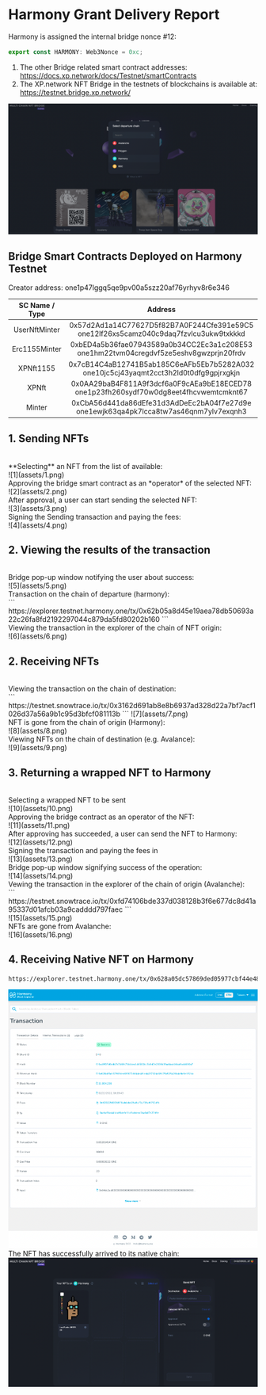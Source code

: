 # Harmony Grant Delivery Report

Harmony is assigned the internal bridge nonce #12:
```typescript
export const HARMONY: Web3Nonce = 0xc;
```

1. The other Bridge related smart contract addresses: https://docs.xp.network/docs/Testnet/smartContracts
2. The XP.network NFT Bridge in the testnets of blockchains is available at: https://testnet.bridge.xp.network/

![Testnet Bridge](assets/TestnetChains.png)

## Bridge Smart Contracts Deployed on Harmony Testnet

Creator address: one1p47lggq5qe9pv00a5szz20af76yrhyv8r6e346

| SC Name / Type | Address|
|:-:|:-:|
|UserNftMinter|0x57d2Ad1a14C77627D5f82B7A0F244Cfe391e59C5 <br/> one12lf26xs5camz040c9daq7fzvlcu3ukw9txkkkd|
|Erc1155Minter|0xbED4a5b36fae07943589a0b34CC2Ec3a1c208E53 <br/> one1hm22tvm04cregdvf5ze5eshv8gwzprjn20frdv|
|XPNft1155|0x7cB14C4aB12741B5ab185C6eAFb5Eb7b5282A032 <br/> one10jc5cj43yaqmt2cct3h2ld0t0dfg9gpjrxgkjn|
|XPNft|0x0AA29baB4F811A9f3dcf6a0F9cAEa9bE18ECED78 <br/> one1p23fh260sydf70w0dg8eet4fhcvwemtcmknt67|
|Minter|0xCbA56d441da86dEfe31d3AdDeEc2bA04f7e27d9e <br/> one1ewjk63qa4pk7lcca8tw7as46qnm7ylv7exqnh3|

## 1. Sending NFTs
<br/>
**Selecting** an NFT from the list of available:<br/>
![1](assets/1.png)
<br/>
Approving the bridge smart contract as an *operator* of the selected NFT:<br/>
![2](assets/2.png)
<br/>
After approval, a user can start sending the selected NFT:<br/>
![3](assets/3.png)
<br/>
Signing the Sending transaction and paying the fees:<br/>
![4](assets/4.png)

## 2. Viewing the results of the transaction
<br/>
Bridge pop-up window notifying the user about success:<br/>
![5](assets/5.png)
<br/>
Transaction on the chain of departure (harmony):<br/>
```
https://explorer.testnet.harmony.one/tx/0x62b05a8d45e19aea78db50693a22c26fa8fd2192297044c879da5fd80202b160
```
<br/>
Viewing the transaction in the explorer of the chain of NFT origin:<br/>
![6](assets/6.png)

## 2. Receiving NFTs
<br/>
Viewing the transaction on the chain of destination:<br/>
```
https://testnet.snowtrace.io/tx/0x3162d691ab8e8b6937ad328d22a7bf7acf1026d37a56a9b1c95d3bfcf081113b
```
![7](assets/7.png)
<br/>
NFT is gone from the chain of origin (Harmony):<br/>
![8](assets/8.png)
<br/>
Viewing NFTs on the chain of destination (e.g. Avalance):<br/>
![9](assets/9.png)

## 3. Returning a wrapped NFT to Harmony
<br/>
Selecting a wrapped NFT to be sent <br/>
![10](assets/10.png)
<br/>
Approving the bridge contract as an operator of the NFT:<br/>
![11](assets/11.png)
<br/>
After approving has succeeded, a user can send the NFT to Harmony:<br/>
![12](assets/12.png)
<br/>
Signing the transaction and paying the fees in <br/>
![13](assets/13.png)
<br/>
Bridge pop-up window signifying success of the operation:<br/>
![14](assets/14.png)
<br/>
Vewing the transaction in the explorer of the chain of origin (Avalanche):<br/>
```
https://testnet.snowtrace.io/tx/0xfd74106bde337d038128b3f6e677dc8d41a95337d01afcb03a9cadddd797faec
```
<br/>
![15](assets/15.png)
<br/>
NFTs are gone from Avalanche:<br/>
![16](assets/16.png)

## 4. Receiving Native NFT on Harmony

```
https://explorer.testnet.harmony.one/tx/0x628a05dc57869ded05977cbf44e48ce442f7524d08c75b525426b4e8e0e152da
```
![17](assets/17.png)
<br/>
The NFT has successfully arrived to its native chain:<br/>
![18](assets/18.png)